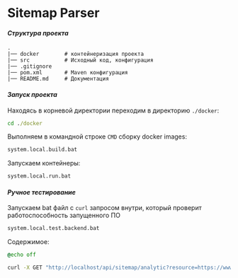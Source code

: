# **Sitemap Parser**

#### _Структура проекта_
```
.
|── docker        # контейнеризация проекта
|── src           # Исходный код, конфигурация
|── .gitignore
|── pom.xml       # Maven конфигурация
|── README.md     # Документация
```

#### _Запуск проекта_

Находясь в корневой директории переходим в директорию `./docker`:

```cmd
cd ./docker
```

Выполняем в командной строке `CMD` сборку docker images:

```cmd
system.local.build.bat 
```

Запускаем контейнеры:

```cmd
system.local.run.bat 
```

#### _Ручное тестирование_

Запускаем bat файл с `curl` запросом внутри, который проверит работоспособность запущенного ПО

```cmd
system.local.test.backend.bat 
```

Содержимое:

```cmd
@echo off

curl -X GET "http://localhost/api/sitemap/analytic?resource=https://www.belta.by/"
```
